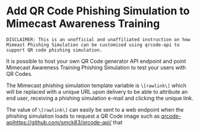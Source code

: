 # Add QR Code Phishing Simulation to Mimecast Awareness Training
````
DISCLAIMER: This is an unofficial and unaffiliated instruction on how Mimeast Phishing Simulation can be customised using qrcode-api to support QR code phishing simulation.
````

It is possible to host your own QR Code generator API endpoint and point Mimecast Awareness Training Phishing Simulation to test your users with QR Codes.


The Mimecast phishing simulation template variable is `\[rawlink\]` which will be replaced with a unique URL upon delivery to be able to attribute an end user, receiving a phishing simulation e-mail and clicking the unique link.

The value of `\[rawlink\]` can easily be sent to a web endpoint when the phishing simulation loads to request a QR Code image such as [qrcode-api](https://github.com/smck83/qrcode-api/)https://github.com/smck83/qrcode-api/ that 
